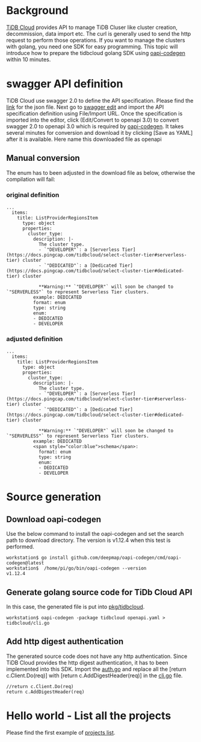 # Background
[TiDB Cloud](https://www.pingcap.com/tidb-cloud/) provides API to manage TiDB Cluser like cluster creation, decommission, data import etc. The curl is generally used to send the http request to perform those operations. If you want to manage the clusters with golang, you need one SDK for easy programming.
This topic will introduce how to prepare the tidbcloud golang SDK using [oapi-codegen](https://github.com/deepmap/oapi-codegen) within 10 minutes.

# swagger API definition
TiDB Cloud use swagger 2.0 to define the API specification. Please find the [link](https://download.pingcap.org/tidbcloud-oas.json) for the json file. Next go to [swagger edit](https://editor.swagger.io/#/) and import the API specification definition using File/Import URL. Once the specification is imported into the editor, click (Edit/Convert to openapi 3.0) to convert swagger 2.0 to openapi 3.0 which is required by [oapi-codegen](https://github.com/deepmap/oapi-codegen). It takes several minutes for conversion and download it by clicking [Save as YAML] after it is available. Here name this downloaded file as openapi

## Manual conversion
The enum has to been adjusted in the download file as below, otherwise the compilation will fail:
### original definition
```
... 
  items:
    title: ListProviderRegionsItem
      type: object
      properties:
        cluster_type:
          description: |-
            The cluster type.
            - `"DEVELOPER"`: a [Serverless Tier](https://docs.pingcap.com/tidbcloud/select-cluster-tier#serverless-tier) cluster
            - `"DEDICATED"`: a [Dedicated Tier](https://docs.pingcap.com/tidbcloud/select-cluster-tier#dedicated-tier) cluster

            **Warning:** `"DEVELOPER"` will soon be changed to `"SERVERLESS"` to represent Serverless Tier clusters.
          example: DEDICATED
          format: enum
          type: string
          enum:
          - DEDICATED
          - DEVELOPER
```
### adjusted definition
```
... 
  items:
    title: ListProviderRegionsItem
      type: object
      properties:
        cluster_type:
          description: |-
            The cluster type.
            - `"DEVELOPER"`: a [Serverless Tier](https://docs.pingcap.com/tidbcloud/select-cluster-tier#serverless-tier) cluster
            - `"DEDICATED"`: a [Dedicated Tier](https://docs.pingcap.com/tidbcloud/select-cluster-tier#dedicated-tier) cluster

            **Warning:** `"DEVELOPER"` will soon be changed to `"SERVERLESS"` to represent Serverless Tier clusters.
          example: DEDICATED
          <span style="color:blue">schema</span>:
            format: enum
            type: string
            enum:
            - DEDICATED
            - DEVELOPER
```

# Source generation
## Download oapi-codegen
Use the below command to install the oapi-codegen and set the search path to download directory. The version is v1.12.4 when this test is performed.
```
workstation$ go install github.com/deepmap/oapi-codegen/cmd/oapi-codegen@latest
workstation$  /home/pi/go/bin/oapi-codegen --version
v1.12.4
```
## Generate golang source code for TiDb Cloud API
In this case, the generated file is put into [pkg/tidbcloud](https://github.com/luyomo/tidbcloud-sdk-go-v1/tree/master/pkg/tidbcloud).
```
workstation$ oapi-codegen -package tidbcloud openapi.yaml > tidbcloud/cli.go
```

## Add http digest authentication
The generated source code does not have any http authentication. Since TiDB Cloud provides the http digest authentication, it has to been implemented into this SDK. Import the [auth.go](https://github.com/luyomo/tidbcloud-sdk-go-v1/blob/master/pkg/tidbcloud/auth.go) and replace all the [return c.Client.Do(req)] with [return c.AddDigestHeader(req)] in the [cli.go](https://github.com/luyomo/tidbcloud-sdk-go-v1/blob/master/pkg/tidbcloud/cli.go) file.
```
//return c.Client.Do(req)
return c.AddDigestHeader(req)
```

# Hello world - List all the projects
Please find the first example of [projects list](https://github.com/luyomo/tidbcloud-sdk-go-v1/tree/master/examples/ListProjects).
